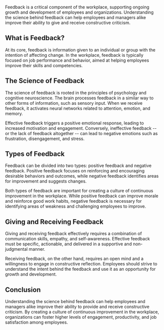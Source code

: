 
Feedback is a critical component of the workplace, supporting ongoing growth and development of employees and organizations. Understanding the science behind feedback can help employees and managers alike improve their ability to give and receive constructive criticism.

What is Feedback?
-----------------

At its core, feedback is information given to an individual or group with the intention of affecting change. In the workplace, feedback is typically focused on job performance and behavior, aimed at helping employees improve their skills and competencies.

The Science of Feedback
-----------------------

The science of feedback is rooted in the principles of psychology and cognitive neuroscience. The brain processes feedback in a similar way to other forms of information, such as sensory input. When we receive feedback, it activates neural networks related to attention, emotion, and memory.

Effective feedback triggers a positive emotional response, leading to increased motivation and engagement. Conversely, ineffective feedback -- or the lack of feedback altogether -- can lead to negative emotions such as frustration, disengagement, and stress.

Types of Feedback
-----------------

Feedback can be divided into two types: positive feedback and negative feedback. Positive feedback focuses on reinforcing and encouraging desirable behaviors and outcomes, while negative feedback identifies areas for improvement and suggests changes.

Both types of feedback are important for creating a culture of continuous improvement in the workplace. While positive feedback can improve morale and reinforce good work habits, negative feedback is necessary for identifying areas of weakness and challenging employees to improve.

Giving and Receiving Feedback
-----------------------------

Giving and receiving feedback effectively requires a combination of communication skills, empathy, and self-awareness. Effective feedback must be specific, actionable, and delivered in a supportive and non-judgmental manner.

Receiving feedback, on the other hand, requires an open mind and a willingness to engage in constructive reflection. Employees should strive to understand the intent behind the feedback and use it as an opportunity for growth and development.

Conclusion
----------

Understanding the science behind feedback can help employees and managers alike improve their ability to provide and receive constructive criticism. By creating a culture of continuous improvement in the workplace, organizations can foster higher levels of engagement, productivity, and job satisfaction among employees.
